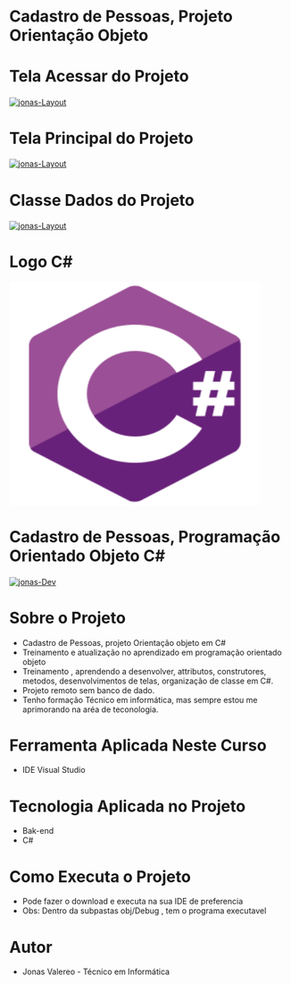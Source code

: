 # Cadastro de Pessoas, Projeto Orientação Objeto

# Tela Acessar do Projeto

<a href="#">
<img align="center"  alt="jonas-Layout" height ="500" width ="500" src ="https://user-images.githubusercontent.com/25933386/211210107-313cf4f2-a6a1-49dd-a3f3-ddeac43cf21c.JPG"></img>
</a>

# Tela Principal do Projeto

<a href="#">
<img align="center"  alt="jonas-Layout" height ="500" width ="500" src ="https://user-images.githubusercontent.com/25933386/211210133-613ca5e7-77c1-4cb8-8cb2-a0c38604d715.JPG"></img>
</a>

# Classe Dados do Projeto

<a href="#">
<img align="center"  alt="jonas-Layout" height ="650" width ="400" src ="https://user-images.githubusercontent.com/25933386/211210147-605a197d-9743-448d-95e6-95b81ebff4af.JPG"></img>
</a>

# Logo C#

<a href="#">
<img align="center"  alt="jonas-C#" height ="400" width ="450" src ="https://raw.githubusercontent.com/devicons/devicon/master/icons/csharp/csharp-original.svg" style="max-width: 100%;"></img>
</a>

# Cadastro de Pessoas, Programação Orientado Objeto C#

<a href="#">
<img align="center"  alt="jonas-Dev" height ="70" width ="160" src ="https://user-images.githubusercontent.com/25933386/116831049-87107400-ab83-11eb-947b-0a94a3e89f04.png" style="max-width: 100%;"></img>
</a>

# Sobre o Projeto

- Cadastro de Pessoas, projeto Orientação objeto em C#
- Treinamento e atualização no aprendizado em programação orientado objeto
- Treinamento , aprendendo a desenvolver, attributos, construtores, metodos, desenvolvimentos de telas, organização de classe em C#.
- Projeto remoto sem banco de dado.
- Tenho formação Técnico em informática, mas sempre estou me aprimorando na aréa de teconologia.

# Ferramenta Aplicada Neste Curso

- IDE Visual Studio

# Tecnologia Aplicada no Projeto

- Bak-end
- C#

# Como Executa o Projeto

- Pode fazer o download e executa na sua IDE de preferencia
- Obs: Dentro da subpastas obj/Debug , tem o programa executavel

# Autor

- Jonas Valereo - Técnico em Informática 

